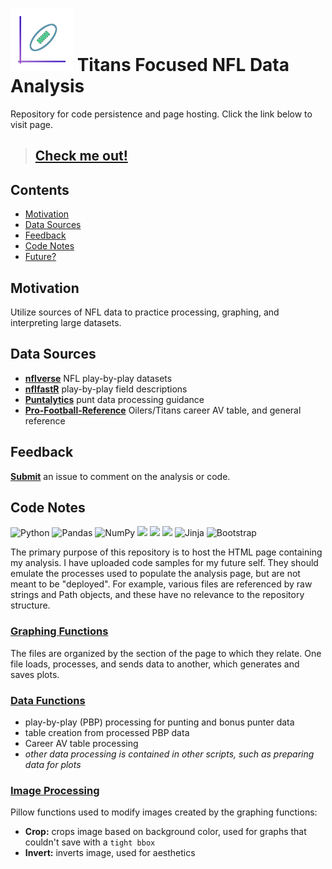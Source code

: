 # <img src="/images/favicon.png" title="Titan up!">  Titans Focused NFL Data Analysis
Repository for code persistence and page hosting. Click the link below to visit page.

>## [Check me out!](https://nbpub.github.io/TitanUp)


## Contents
- [Motivation](#motivation)
- [Data Sources](#data-sources)
- [Feedback](#feedback)
- [Code Notes](#code)
- [Future?](#future)

## Motivation
Utilize sources of NFL data to practice processing, graphing, and interpreting large datasets. 

## Data Sources
 - **[nflverse](https://github.com/nflverse/nflverse-data/releases/tag/pbp)** NFL play-by-play datasets
 - **[nflfastR](https://www.nflfastr.com/articles/field_descriptions.html)** play-by-play field descriptions
 - **[Puntalytics](https://github.com/Puntalytics/puntr/blob/master/R/processing.R)** punt data processing guidance
 - **[Pro-Football-Reference](https://www.pro-football-reference.com/teams/oti/career-av.htm)** Oilers/Titans career AV table, and general reference

## Feedback
**[Submit](https://github.com/NBPub/TitanUp/issues/new/choose)** an issue to comment on the analysis or code. 

## Code Notes
![Python](https://img.shields.io/badge/python-3670A0?style=for-the-badge&logo=python&logoColor=ffdd54)
![Pandas](https://img.shields.io/badge/pandas-%23150458.svg?style=for-the-badge&logo=pandas&logoColor=white)
![NumPy](https://img.shields.io/badge/numpy-%23013243.svg?style=for-the-badge&logo=numpy&logoColor=white)
<img src="https://raw.githubusercontent.com/mwaskom/seaborn/master/doc/_static/logo-wide-lightbg.svg" style="height:30px;width:auto;">
<img src="https://matplotlib.org/stable/_images/sphx_glr_logos2_003.png" style="height:30px;width:auto;">
<img src="https://repository-images.githubusercontent.com/5171600/28cb0300-7e53-11ea-86e8-ba321370c31a" style="height:30px;width:auto;">
![Jinja](https://img.shields.io/badge/jinja-white.svg?style=for-the-badge&logo=jinja&logoColor=black) 
![Bootstrap](https://img.shields.io/badge/bootstrap-%23563D7C.svg?style=for-the-badge&logo=bootstrap&logoColor=white)

The primary purpose of this repository is to host the HTML page containing my analysis. 
I have uploaded code samples for my future self. They should emulate the processes used to populate the 
analysis page, but are not meant to be "deployed". For example, various files are referenced by 
raw strings and Path objects, and these have no relevance to the repository structure.

### [Graphing Functions](https://github.com/NBPub/TitanUp/tree/main/code/graphing/)
The files are organized by the section of the page to which they relate. 
One file loads, processes, and sends data to another, which generates and saves plots.

### [Data Functions](https://github.com/NBPub/TitanUp/tree/main/code/data/)
 - play-by-play (PBP) processing for punting and bonus punter data
 - table creation from processed PBP data
 - Career AV table processing
 - *other data processing is contained in other scripts, such as preparing data for plots*

### [Image Processing](https://github.com/NBPub/TitanUp/tree/main/code/image_processing/)
Pillow functions used to modify images created by the graphing functions:
 - **Crop:** crops image based on background color, used for graphs that couldn't save with a `tight bbox`
 - **Invert:** inverts image, used for aesthetics

